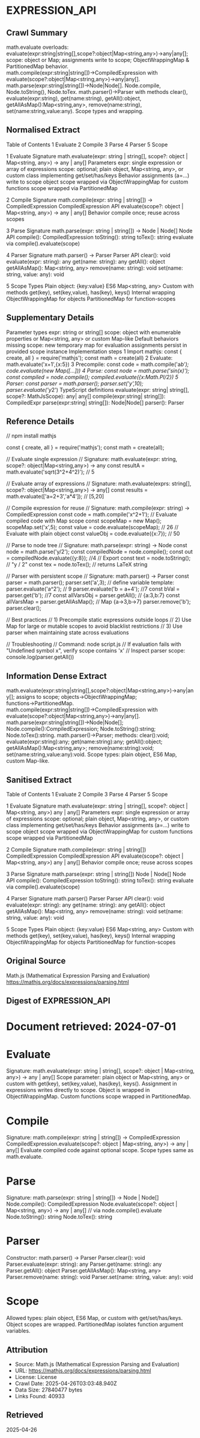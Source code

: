 # EXPRESSION_API

## Crawl Summary
math.evaluate overloads: evaluate(expr:string|string[],scope?:object|Map<string,any>)→any|any[]; scope: object or Map; assignments write to scope; ObjectWrappingMap & PartitionedMap behavior. math.compile(expr:string|string[])→CompiledExpression with evaluate(scope?:object|Map<string,any>)→any|any[]. math.parse(expr:string|string[])→Node|Node[]. Node.compile, Node.toString(), Node.toTex. math.parser()→Parser with methods clear(), evaluate(expr:string), get(name:string), getAll():object, getAllAsMap():Map<string,any>, remove(name:string), set(name:string,value:any). Scope types and wrapping.

## Normalised Extract
Table of Contents
1 Evaluate
2 Compile
3 Parse
4 Parser
5 Scope

1 Evaluate
Signature
  math.evaluate(expr: string | string[], scope?: object | Map<string, any>) → any | any[]
Parameters
  expr: single expression or array of expressions
  scope: optional; plain object, Map<string, any>, or custom class implementing get/set/has/keys
Behavior
  assignments (a=...) write to scope
  object scope wrapped via ObjectWrappingMap
  for custom functions scope wrapped via PartitionedMap

2 Compile
Signature
  math.compile(expr: string | string[]) → CompiledExpression
CompiledExpression API
  evaluate(scope?: object | Map<string, any>) → any | any[]
Behavior
  compile once; reuse across scopes

3 Parse
Signature
  math.parse(expr: string | string[]) → Node | Node[]
Node API
  compile(): CompiledExpression
  toString(): string
  toTex(): string
  evaluate via compile().evaluate(scope)

4 Parser
Signature
  math.parser() → Parser
Parser API
  clear(): void
  evaluate(expr: string): any
  get(name: string): any
  getAll(): object
  getAllAsMap(): Map<string, any>
  remove(name: string): void
  set(name: string, value: any): void

5 Scope
Types
  Plain object: {key:value}
  ES6 Map<string, any>
  Custom with methods get(key), set(key,value), has(key), keys()
Internal wrapping
  ObjectWrappingMap for objects
  PartitionedMap for function-scopes

## Supplementary Details
Parameter types
  expr: string or string[]
  scope: object with enumerable properties or Map<string, any> or custom Map-like
Default behaviors
  missing scope: new temporary map for evaluation
  assignments persist in provided scope instance
Implementation steps
  1 Import mathjs: const { create, all } = require('mathjs'); const math = create(all)
  2 Evaluate: math.evaluate('x+1',{x:5})
  3 Precompile: const code = math.compile('a*b'); code.evaluate(new Map([...]))
  4 Parse: const node = math.parse('sin(x)'); const compiled = node.compile(); compiled.evaluate({x:Math.PI/2})
  5 Parser: const parser = math.parser(); parser.set('y',10); parser.evaluate('y*2')
TypeScript definitions
  evaluate(expr: string| string[], scope?: MathJsScope): any| any[]
  compile(expr:string| string[]): CompiledExpr
  parse(expr:string| string[]): Node|Node[]
  parser(): Parser


## Reference Details
// npm install mathjs

const { create, all } = require('mathjs');
const math = create(all);

// Evaluate single expression
// Signature: math.evaluate(expr: string, scope?: object|Map<string,any>) → any
const resultA = math.evaluate('sqrt(3^2+4^2)'); // 5

// Evaluate array of expressions
// Signature: math.evaluate(exprs: string[], scope?: object|Map<string,any>) → any[]
const results = math.evaluate(['a=2+3','a*4']); // [5,20]

// Compile expression for reuse
// Signature: math.compile(expr: string) → CompiledExpression
const code = math.compile('x^2+1');
// Evaluate compiled code with Map scope
const scopeMap = new Map();
scopeMap.set('x',5);
const value = code.evaluate(scopeMap); // 26
// Evaluate with plain object
const valueObj = code.evaluate({x:7}); // 50

// Parse to node tree
// Signature: math.parse(expr: string) → Node
const node = math.parse('y/2');
const compiledNode = node.compile();
const out = compiledNode.evaluate({y:8}); //4
// Export
const text = node.toString(); // "y / 2"
const tex = node.toTex(); // returns LaTeX string

// Parser with persistent scope
// Signature: math.parser() → Parser
const parser = math.parser();
parser.set('a',3); // define variable
template: parser.evaluate('a^2'); // 9
parser.evaluate('b = a+4'); //7
const bVal = parser.get('b'); //7
const allVarsObj = parser.getAll(); // {a:3,b:7}
const allVarsMap = parser.getAllAsMap(); // Map {a→3,b→7}
parser.remove('b');
parser.clear();

// Best practices
// 1) Precompile static expressions outside loops
// 2) Use Map for large or mutable scopes to avoid blacklist restrictions
// 3) Use parser when maintaining state across evaluations

// Troubleshooting
// Command: node script.js
// If evaluation fails with "Undefined symbol x", verify scope contains 'x'
// Inspect parser scope: console.log(parser.getAll())


## Information Dense Extract
math.evaluate(expr:string|string[],scope?:object|Map<string,any>)→any|any[]; assigns to scope; objects→ObjectWrappingMap; functions→PartitionedMap. math.compile(expr:string|string[])→CompiledExpression with evaluate(scope?:object|Map<string,any>)→any|any[]. math.parse(expr:string|string[])→Node|Node[]; Node.compile():CompiledExpression; Node.toString():string; Node.toTex():string. math.parser()→Parser; methods: clear():void; evaluate(expr:string):any; get(name:string):any; getAll():object; getAllAsMap():Map<string,any>; remove(name:string):void; set(name:string,value:any):void. Scope types: plain object, ES6 Map, custom Map-like.

## Sanitised Extract
Table of Contents
1 Evaluate
2 Compile
3 Parse
4 Parser
5 Scope

1 Evaluate
Signature
  math.evaluate(expr: string | string[], scope?: object | Map<string, any>)  any | any[]
Parameters
  expr: single expression or array of expressions
  scope: optional; plain object, Map<string, any>, or custom class implementing get/set/has/keys
Behavior
  assignments (a=...) write to scope
  object scope wrapped via ObjectWrappingMap
  for custom functions scope wrapped via PartitionedMap

2 Compile
Signature
  math.compile(expr: string | string[])  CompiledExpression
CompiledExpression API
  evaluate(scope?: object | Map<string, any>)  any | any[]
Behavior
  compile once; reuse across scopes

3 Parse
Signature
  math.parse(expr: string | string[])  Node | Node[]
Node API
  compile(): CompiledExpression
  toString(): string
  toTex(): string
  evaluate via compile().evaluate(scope)

4 Parser
Signature
  math.parser()  Parser
Parser API
  clear(): void
  evaluate(expr: string): any
  get(name: string): any
  getAll(): object
  getAllAsMap(): Map<string, any>
  remove(name: string): void
  set(name: string, value: any): void

5 Scope
Types
  Plain object: {key:value}
  ES6 Map<string, any>
  Custom with methods get(key), set(key,value), has(key), keys()
Internal wrapping
  ObjectWrappingMap for objects
  PartitionedMap for function-scopes

## Original Source
Math.js (Mathematical Expression Parsing and Evaluation)
https://mathjs.org/docs/expressions/parsing.html

## Digest of EXPRESSION_API

# Document retrieved: 2024-07-01

# Evaluate
Signature: math.evaluate(expr: string | string[], scope?: object | Map<string, any>) → any | any[]
Scope parameter: plain object or Map<string, any> or custom with get(key), set(key,value), has(key), keys(). Assignment in expressions writes directly to scope. Object is wrapped in ObjectWrappingMap. Custom functions scope wrapped in PartitionedMap.

# Compile
Signature: math.compile(expr: string | string[]) → CompiledExpression
CompiledExpression.evaluate(scope?: object | Map<string, any>) → any | any[]
Evaluate compiled code against optional scope. Scope types same as math.evaluate.

# Parse
Signature: math.parse(expr: string | string[]) → Node | Node[]
Node.compile(): CompiledExpression
Node.evaluate(scope?: object | Map<string, any>) → any | any[]  // via node.compile().evaluate
Node.toString(): string
Node.toTex(): string

# Parser
Constructor: math.parser() → Parser
Parser.clear(): void
Parser.evaluate(expr: string): any
Parser.get(name: string): any
Parser.getAll(): object
Parser.getAllAsMap(): Map<string, any>
Parser.remove(name: string): void
Parser.set(name: string, value: any): void

# Scope
Allowed types: plain object, ES6 Map, or custom with get/set/has/keys. Object scopes are wrapped. PartitionedMap isolates function argument variables.


## Attribution
- Source: Math.js (Mathematical Expression Parsing and Evaluation)
- URL: https://mathjs.org/docs/expressions/parsing.html
- License: License
- Crawl Date: 2025-04-26T03:03:48.940Z
- Data Size: 27840477 bytes
- Links Found: 40933

## Retrieved
2025-04-26
